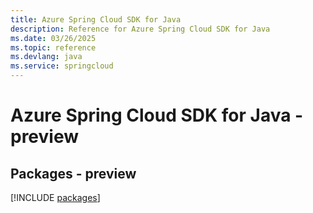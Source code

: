 ```yaml
---
title: Azure Spring Cloud SDK for Java
description: Reference for Azure Spring Cloud SDK for Java
ms.date: 03/26/2025
ms.topic: reference
ms.devlang: java
ms.service: springcloud
---
```

# Azure Spring Cloud SDK for Java - preview
## Packages - preview
[!INCLUDE [packages](spring-cloud-index.md)]